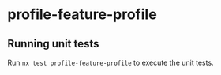 # profile-feature-profile

## Running unit tests

Run `nx test profile-feature-profile` to execute the unit tests.
